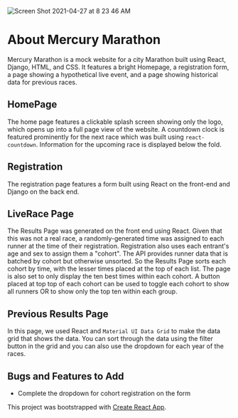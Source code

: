 ![Screen Shot 2021-04-27 at 8 23 46 AM](https://user-images.githubusercontent.com/26289436/116240508-e90b4c80-a731-11eb-8637-a3a9ed438b2e.png)

# About Mercury Marathon
Mercury Marathon is a mock website for a city Marathon built using React, Django, HTML, and CSS. It features a bright Homepage, a registration form, a page showing a hypothetical live event, and a page showing historical data for previous races.

## HomePage
The home page features a clickable splash screen showing only the logo, which opens up into a full page view of the website. A countdown clock is featured prominently for the next race which was built using `react-countdown`. Information for the upcoming race is displayed below the fold.

## Registration
The registration page features a form built using React on the front-end and Django on the back end.

## LiveRace Page
The Results Page was generated on the front end using React.  Given that this was not a real race, a randomly-generated time was assigned to each runner at the time of their registration.  Registration also uses each entrant's age and sex to assign them a "cohort". The API provides runner data that is batched by cohort but otherwise unsorted.  So the Results Page sorts each cohort by time, with the lesser times placed at the top of each list.  The page is also set to only display the ten best times within each cohort.  A button placed at top top of each cohort can be used to toggle each cohort to show all runners OR to show only the top ten within each group.

## Previous Results Page
In this page, we used React and `Material UI Data Grid` to make the data grid that shows the data. You can sort through the data using the filter button in the grid and you can also use the dropdown for each year of the races.

## Bugs and Features to Add
- Complete the dropdown for cohort registration on the form

This project was bootstrapped with [Create React App](https://github.com/facebook/create-react-app).
